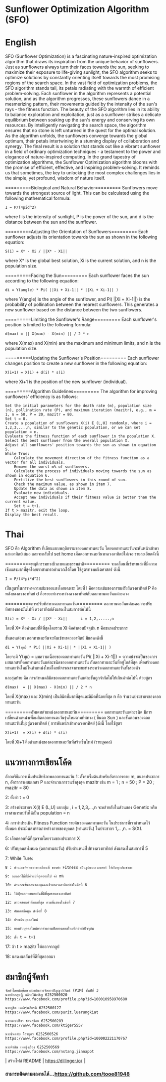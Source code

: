# Sunflower Optimization Algorithm (SFO)

# English

SFO (Sunflower Optimization) is a fascinating nature-inspired optimization algorithm that draws its inspiration from the unique behavior of sunflowers. Just as sunflowers always turn their faces towards the sun, seeking to maximize their exposure to life-giving sunlight, the SFO algorithm seeks to optimize solutions by constantly orienting itself towards the most promising regions of the search space.
In the vast field of optimization problems, the SFO algorithm stands tall, its petals radiating with the warmth of efficient problem-solving. Each sunflower in the algorithm represents a potential solution, and as the algorithm progresses, these sunflowers dance in a mesmerizing pattern, their movements guided by the intensity of the sun's rays - the fitness function.
The beauty of the SFO algorithm lies in its ability to balance exploration and exploitation, just as a sunflower strikes a delicate equilibrium between soaking up the sun's energy and conserving its own resources. By intelligently navigating the search space, the algorithm ensures that no stone is left unturned in the quest for the optimal solution.
As the algorithm unfolds, the sunflowers converge towards the global optimum, their petals intertwining in a stunning display of collaboration and synergy. The final result is a solution that stands out like a vibrant sunflower in a field of ordinary optimization techniques - a testament to the power and elegance of nature-inspired computing.
In the grand tapestry of optimization algorithms, the Sunflower Optimization algorithm blooms with the promise of efficient, effective, and inspiring problem-solving. It reminds us that sometimes, the key to unlocking the most complex challenges lies in the simple, yet profound, wisdom of nature itself.

=========Biological and Natural Behavior=========
Sunflowers move towards the strongest source of light. This can be calculated using the following mathematical formula:

	I = P/(4pid^2)
	
where I is the intensity of sunlight, P is the power of the sun, and d is the distance between the sun and the sunflower.

=========Adjusting the Orientation of Sunflowers=========
Each sunflower adjusts its orientation towards the sun as shown in the following equation:

	S(i) = X* - Xi / ||X* - Xi||
	
where X* is the global best solution, Xi is the current solution, and n is the population size.

=========Facing the Sun=========
Each sunflower faces the sun according to the following equation:

	di = Y(angle) * Pi( ||Xi + Xi-1|| * ||Xi + Xi-1|| )
	
where Y(angle) is the angle of the sunflower, and Pi( ||Xi + Xi-1||) is the probability of pollination between the nearest sunflowers. This generates a new sunflower based on the distance between the two sunflowers.

=========Limiting the Sunflower's Range=========
Each sunflower's position is limited to the following formula:

	d(max) = || X(max) - X(min) || / 2 * n
	
where X(max) and X(min) are the maximum and minimum limits, and n is the population size.

=========Updating the Sunflower's Position=========
Each sunflower changes position to create a new sunflower in the following equation:

	X(i+1) = X(i) + d(i) * s(i)
	
where Xi+1 is the position of the new sunflower (individual).

=========Algorithm Guidelines=========
The algorithm for improving sunflowers' efficiency is as follows:

	Set the initial parameters for the death rate (m), population size (n), pollination rate (P), and maximum iteration (mazitr), e.g., m = 1, n = 50, P = 20, mazitr = 80.
	Set t = 0.
	Create a population of sunflowers X(i) E (L,U] randomly, where i = 1,2,3,...,n, similar to the genetic population, or we can set population = n.
	Evaluate the fitness function of each sunflower in the population X.
	Select the best sunflower from the overall population X.
	Adjust all sunflowers' position towards the sun as shown in equation 5.
	While True:
		Calculate the movement direction of the fitness function as a vector for all individuals.
		Remove the worst m% of sunflowers.
		Calculate the process of individuals moving towards the sun as shown in equation 6.
		Fertilize the best sunflowers in this round of sun.
		Check the maximum value, as shown in item 7.
		Update the data as shown in item 8.
		Evaluate new individuals.
		Accept new individuals if their fitness value is better than the current value.
		Set t = t+1.
	If t > mazitr, exit the loop.
	Display the best result.


# Thai

SFO คือ Algorithm ที่เลียนแบบพฤติกรรมของดอกทานตะวัน โดยดอกทานตะวันจะหันหน้าเข้าหาแสงอาทิตย์เสมอ และจะกลับไป set home เมื่อดอกทานตะวันหาดวงอาทิตย์ไม่เจอ รายละเอียดดังนี้

=========พฤติกรรมทางชีวภาพและธรรมชาติ=========
จะเคลื่อนที่เข้าหาแสงที่มีความเข็มแสงมากที่สุดโดยเราสามารถคำนวณได้โดย ใช้สูตรทางคณิตศาสตร์ ดังนี้

	I = P/(4*pi*d^2)

เป็นสูตรในการหาความเข้มของแสงโดยเฉพาะ โดยที่
I คือความเข้มของการแผ่รังสีดวงอาทิตย์
P คือพลังของดวงอาทิตย์ 
d คือระยะห่างระหว่างดวงอาทิตย์กับดอกทานตะวันแต่ละดวง

=========การปรับทิศทางดอกทานตะวัน=========
ดอกทานตะวันแต่ละดอกจะปรับทิศทางของมันไปที่ ดวงอาทิตย์ดังแสดงในสมการต่อไปนี้

    S(i) = X* - Xi / ||X* - Xi||      i = 1,2,.....,n

โดยที่
X* คือคำตอบที่ดีที่สุดโดยรวม 
Xi คือคำตอบปัจจุบัน
n คือขนาดประชากร

ขั้นตอนต่อมา ดอกทานตะวันจะหันเข้าหาดวงอาทิตย์ มีแสดงดังนี้

	di = Y(มุม) * Pi( ||Xi + Xi-1|| * ||Xi + Xi-1|| )

โดยจะมี
Y(มุม) = มุมความเฉื่อยของดอกทานตะวัน
Pi( ||Xi + Xi-1||)  = ความน่าจะเป็นของการผสมเกสรที่ดอกทานตะวันแต่ละชนิดของดอกทานตะวัน กับดอกทานตะวันที่อยู่ใกล้ที่สุด เพื่อสร้างดอกทานตะวันใหม่ในตำแหน่งใหม่โดยพิจารณาจากระยะห่างระหว่างดอกทานตะวันทั้งสองตัว

และสุดท้าย คือ การกำหนดลิมิตของดอกทานตะวันแต่ละขั้นถูกจำกัดไม่ให้เกินค่าต่อไปนี้
ด้วยสูตร

    d(max)  = || X(max) - X(min) || / 2 * n

โดยที่ X(max) และ X(min) เป็นลิมิตที่มากที่สุดและลิมิตที่น้อยที่สุด 
n คือ จำนวนประชากรของดอกทานตะวัน



=========อัพเดทตำแหน่งดอกทานตะวัน=========
ดอกทานตะวันแต่ละชนิด มีการเปลี่ยนตำแหน่งเพื่อผลิตดอกทานตะวันรุ่นใหม่ตามทิศทาง ( ขึ้นตก Sun )
และขั้นตอนของดอกทานตะวันที่มุ่งสู่ดวงอาทิตย์ ( การหันหน้าเข้าหาดวงอาทิตย์ )ดังนี้
โดยใช้สูตร

    X(i+1)  = X(i) + d(i) * s(i)
    
โดยที่ Xi+1 คือตำแหน่งของดอกทานตะวันที่สร้างขึ้นใหม่ (รายบุคคล)


# แนวทางการเขียนโค้ด
อัลกอริธึมการเพิ่มประสิทธิภาพดอกทานตะวัน
1: ตั้งค่าเริ่มต้นสำหรับอัตราการตาย m, ขนาดประชากร n, อัตราการผสมเกสร P และจำนวนการวนซ้ำสูงสุด mazitr เช่น m = 1 ; n = 50 ; P = 20 ; mazitr = 80

2: ตั้งค่า t = 0

3: สร้างประชากร X(i) E (L,U] แบบสุ่ม ,  i = 1,2,3,...,n
จะคล้ายกับในส่วนของ Genetic หรือเราสามารถปรับได้เป็น 
population = n

4: การทำประเมิน Fitness Function รายต้นของดอกทานตะวัน ในประชากรที่เรากำหนดไว้ทั้งหมด
ประเมินสมรรถภาพร่างกายของบุคคล (ทานตะวัน) ในประชากร 1,.. ,n. = S(X).

5: เลือกดอกที่ดีที่สุดจากโดยรวมของประชากร X

6: ปรับบุคคลทั้งหมด (ดอกทานตะวัน) ปรับตำแหน่งไปทางดวงอาทิตย์ ดังแสดงในสมการที่ 5

7: While Ture:

	8 : คำนวณทิศทางการเคลื่อนที่ ของค่า Fitness เป็นรูปแบบเวกเตอร์ ให้กับทุกประชากร

	9: ลบดอกไม้ที่มีค่าแย่ที่สุดออกไป ค่า m%

	10: คำนวณขั้นตอนของบุคคลเข้าหาดวงอาทิตย์ดังในข้อที่ 6

	11: ให้ปุ๋ยดอกทานตะวันที่ดีที่สุดรอบดวงอาทิตย์

	12: ตรวจสอบค่าที่มากที่สุด ตามที่แสดงในข้อที่ 7

	13: อัพเดตข้อมูล ดังข้อที่ 8

	14: ประเมินบุคคลใหม่

	15: ยอมรับบุคคลใหม่หากค่าความฟิตของดอกใหม่ดีกว่าค่าปัจจุบัน

	16: ตั้ง t = t+1

17: ถ้า t > mazitr ให้ออกจากลูป

18: แสดงผลลัพธ์ที่ดีที่สุดออกมา

# สมาชิกผู้จัดทำ

    จัดทำโดยนักศึกษาสถาบันการจัดการปัญญาภิวัฒน์ (PIM) ชั้นปีที่ 3
    นายศิวกฤษฏิ์ กล้วยไม้เจริญ 6252500020
    https://www.facebook.com/profile.php?id=100010958970680
    
    นายภูริต เหล่ารุ่งเกียรติ 6252500127
    https://www.facebook.com/purit.luarungkiat
    
    นายพงษ์ปรีชา รัตนสร้อย 6252500283
    https://www.facebook.com/ktiger555/
    
    นายชินดนัย โสรบุตร 6252500526
    https://www.facebook.com/profile.php?id=100002221170767
    
    นายจิรสิน เทศรุ่งเรือง 6252500569
    https://www.facebook.com/nstang.jinnapot

| สร้างไฟล์ README  | https://dillinger.io/ |
### สามารถติดตามผลงานได้...https://github.com/tooe81948
